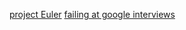 

[project Euler](https://projecteuler.net/)
[failing at google interviews](http://alexbowe.com/failing-at-google-interviews/)
